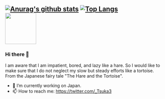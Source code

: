[![Anurag's github stats](https://github-readme-stats.vercel.app/api?username=Ishizuka427&show_icons=true&theme=gruvbox)](https://github.com/anuraghazra/github-readme-stats)
[![Top Langs](https://github-readme-stats.vercel.app/api/top-langs/?username=Ishizuka427&layout=compact&theme=gruvbox)](https://github.com/anuraghazra/github-readme-stats)<br><img src="https://user-images.githubusercontent.com/56011102/145677067-1018d86c-428c-44a6-b7b8-7d737219622b.png" width="100">
---

### Hi there 👋

<!--
**Ishizuka427/Ishizuka427** is a ✨ _special_ ✨ repository because its `README.md` (this file) appears on your GitHub profile.

Here are some ideas to get you started:
-->
I am aware that I am impatient, bored, and lazy like a hare. So I would like to make sure that I do not neglect my slow but steady efforts like a tortoise. From the Japanese fairy tale "The Hare and the Tortoise".

- 🔭 I’m currently working on Japan.
- 📫 How to reach me: https://twitter.com/_Tsuka3
